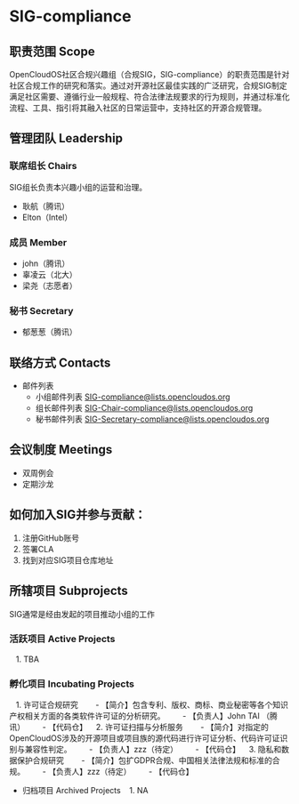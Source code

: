 # SIG-compliance

## 职责范围 Scope
 OpenCloudOS社区合规兴趣组（合规SIG，SIG-compliance）的职责范围是针对社区合规工作的研究和落实。通过对开源社区最佳实践的广泛研究，合规SIG制定满足社区需要、遵循行业一般规程、符合法律法规要求的行为规则，并通过标准化流程、工具、指引将其融入社区的日常运营中，支持社区的开源合规管理。

## 管理团队 Leadership

### 联席组长 Chairs
SIG组长负责本兴趣小组的运营和治理。
* 耿航（腾讯）
* Elton（Intel）

### 成员 Member
* john（腾讯） 
* 辜凌云（北大）
* 梁尧（志愿者）

### 秘书 Secretary
* 郁葱葱（腾讯）

## 联络方式 Contacts
* 邮件列表
	 - 小组邮件列表 SIG-compliance@lists.opencloudos.org
	 - 组长邮件列表 SIG-Chair-compliance@lists.opencloudos.org
	 - 秘书邮件列表 SIG-Secretary-compliance@lists.opencloudos.org

## 会议制度 Meetings
* 双周例会
* 定期沙龙

## 如何加入SIG并参与贡献：
 1. 注册GitHub账号
 2. 签署CLA
 3. 找到对应SIG项目仓库地址
 
## 所辖项目 Subprojects
SIG通常是经由发起的项目推动小组的工作

### 活跃项目 Active Projects
   1. TBA

### 孵化项目 Incubating Projects
   1. 许可证合规研究
       - 【简介】包含专利、版权、商标、商业秘密等各个知识产权相关方面的各类软件许可证的分析研究。
       - 【负责人】John TAI （腾讯）
       - 【代码仓】
   2. 许可证扫描与分析服务
       - 【简介】对指定的OpenCloudOS涉及的开源项目或项目族的源代码进行许可证分析、代码许可证识别与兼容性判定。
       - 【负责人】zzz（待定）
       - 【代码仓】
   3. 隐私和数据保护合规研究
       - 【简介】包扩GDPR合规、中国相关法律法规和标准的合规。
       - 【负责人】zzz（待定）
       - 【代码仓】
 - 归档项目 Archived Projects
   1. NA





